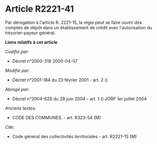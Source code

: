 # Article R2221-41

Par dérogation à l'article R. 2221-15, la régie peut se faire ouvrir des comptes de dépôt dans un établissement de crédit
avec l'autorisation du trésorier-payeur général.

**Liens relatifs à cet article**

_Codifié par_:

  - Décret n°2000-318 2000-04-07

_Modifié par_:

  - Décret n°2001-184 du 23 février 2001 - art. 2 ()

_Abrogé par_:

  - Décret n°2004-628 du 28 juin 2004 - art. 1 () JORF 1er juillet 2004

_Anciens textes_:

  - CODE DES COMMUNES. - art. R323-54 (M)

_Cite_:

  - Code général des collectivités territoriales - art. R2221-15 (M)
